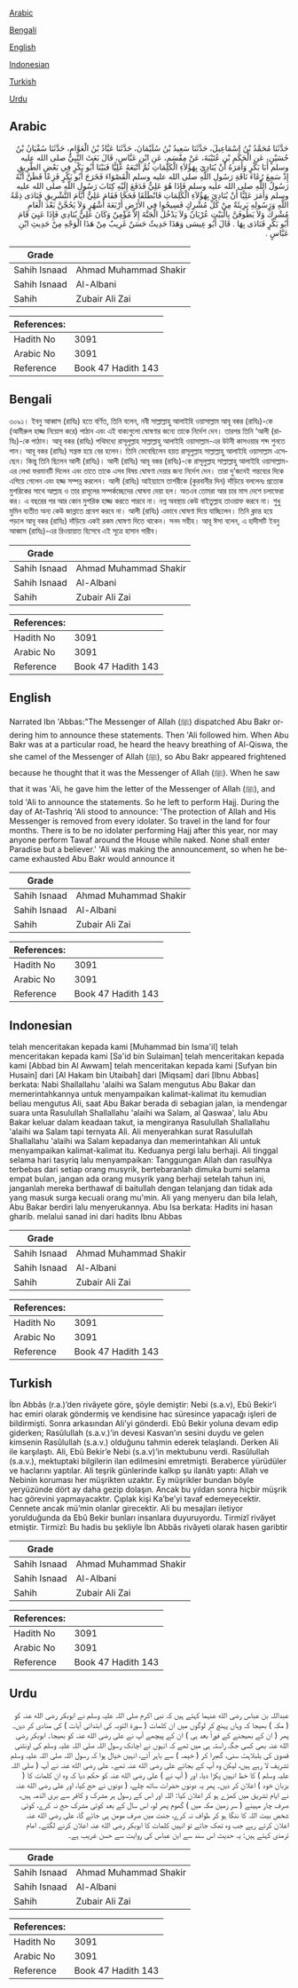[Arabic](#arabic)

[Bengali](#bengali)

[English](#english)

[Indonesian](#indonesian)

[Turkish](#turkish)

[Urdu](#urdu)

## Arabic


<div dir="rtl" lang="ar" style={{fontSize:'larger',backgroundColor:'#f8f9fa',padding:20}}>
حَدَّثَنَا مُحَمَّدُ بْنُ إِسْمَاعِيلَ، حَدَّثَنَا سَعِيدُ بْنُ سُلَيْمَانَ، حَدَّثَنَا عَبَّادُ بْنُ الْعَوَّامِ، حَدَّثَنَا سُفْيَانُ بْنُ حُسَيْنٍ، عَنِ الْحَكَمِ بْنِ عُتَيْبَةَ، عَنْ مِقْسَمٍ، عَنِ ابْنِ عَبَّاسٍ، قَالَ بَعَثَ النَّبِيُّ صلى الله عليه وسلم أَبَا بَكْرٍ وَأَمَرَهُ أَنْ يُنَادِيَ بِهَؤُلاَءِ الْكَلِمَاتِ ثُمَّ أَتْبَعَهُ عَلِيًّا فَبَيْنَا أَبُو بَكْرٍ فِي بَعْضِ الطَّرِيقِ إِذْ سَمِعَ رُغَاءَ نَاقَةِ رَسُولِ اللَّهِ صلى الله عليه وسلم الْقَصْوَاءَ فَخَرَجَ أَبُو بَكْرٍ فَزِعًا فَظَنَّ أَنَّهُ رَسُولُ اللَّهِ صلى الله عليه وسلم فَإِذَا هُوَ عَلِيٌّ فَدَفَعَ إِلَيْهِ كِتَابَ رَسُولِ اللَّهِ صلى الله عليه وسلم وَأَمَرَ عَلِيًّا أَنْ يُنَادِيَ بِهَؤُلاَءِ الْكَلِمَاتِ فَانْطَلَقَا فَحَجَّا فَقَامَ عَلِيٌّ أَيَّامَ التَّشْرِيقِ فَنَادَى ذِمَّةُ اللَّهِ وَرَسُولِهِ بَرِيئَةٌ مِنْ كُلِّ مُشْرِكٍ فَسِيحُوا فِي الأَرْضِ أَرْبَعَةَ أَشْهُرٍ وَلاَ يَحُجَّنَّ بَعْدَ الْعَامِ مُشْرِكٌ وَلاَ يَطُوفَنَّ بِالْبَيْتِ عُرْيَانٌ وَلاَ يَدْخُلُ الْجَنَّةَ إِلاَّ مُؤْمِنٌ وَكَانَ عَلِيٌّ يُنَادِي فَإِذَا عَيِيَ قَامَ أَبُو بَكْرٍ فَنَادَى بِهَا ‏.‏ قَالَ أَبُو عِيسَى وَهَذَا حَدِيثٌ حَسَنٌ غَرِيبٌ مِنْ هَذَا الْوَجْهِ مِنْ حَدِيثِ ابْنِ عَبَّاسٍ ‏.‏
</div>
<div style={{backgroundColor:'#f8f9fa',padding:20, marginBottom: 10}}><table> <thead> <tr> <th>Grade</th> <th></th> </tr> </thead> <tbody> <tr><td>Sahih Isnaad</td><td>Ahmad Muhammad Shakir</td></tr><tr><td>Sahih Isnaad</td><td>Al-Albani</td></tr><tr><td>Sahih</td><td>Zubair Ali Zai</td></tr></tbody></table><table> <thead> <tr> <th>References:</th> <th></th> </tr> </thead> <tbody><tr><td>Hadith No</td><td>3091</td></tr><tr><td>Arabic No</td><td>3091</td></tr><tr><td>Reference</td><td>Book 47 Hadith 143</td></tr></tbody></table></div>

## Bengali


<div dir="ltr" lang="bn" style={{fontSize:'larger',backgroundColor:'#f8f9fa',padding:20}}>
৩০৯১। ইবনু আব্বাস (রাযিঃ) হতে বর্ণিত, তিনি বলেন, নবী সাল্লাল্লাহু আলাইহি ওয়াসাল্লাম আবূ বকর (রাযিঃ)-কে (আমীরুল হাজ্জ নিয়োগ করে) পাঠান এবং এই বাক্যগুলো ঘোষণার জন্যে তাকে নির্দেশ দেন। তারপর তিনি ‘আলী (রাযিঃ)-কে পাঠান। আবূ বকর (রাযিঃ) পথিমধ্যে রাসূলুল্লাহ সাল্লাল্লাহু আলাইহি ওয়াসাল্লাম-এর উটনী কাসওয়ার শব্দ শুনতে পান। আবূ বকর (রাযিঃ) সন্ত্রস্ত হয়ে বের হলেন। তিনি ভেবেছিলেন হয়ত রাসূলুল্লাহ সাল্লাল্লাহু আলাইহি ওয়াসাল্লাম এসেছেন। কিন্তু তিনি ছিলেন আলী (রাযিঃ)। আলী (রাযিঃ) আবূ বকর (রাযিঃ)-কে রাসূলুল্লাহ সাল্লাল্লাহু আলাইহি ওয়াসাল্লাম-এর লেখা ফরমানটি দিলেন এবং তাতে তাকে এসব বিষয় ঘোষণা দেয়ার জন্য নির্দেশ দেন। তারা দু’জনেই গন্তব্যের দিকে এগিয়ে গেলেন এবং হজ্জ সম্পন্ন করলেন। আলী (রাযিঃ) আইয়্যামে তাশরীকে (কুরবানীর দিন) দাঁড়িয়ে বললেনঃ প্রত্যেক মুশরিকের সাথে আল্লাহ ও তার রাসূলের সম্পর্কচ্ছেদের ঘোষনা দেয়া হল। অতএব তোমরা আর চার মাস দেশে চলাফেরা কর। এ বছরের পর আর কোন মুশরিক হাজ্জ করতে পারবে না। নগ্ন অবস্থায় কেউ বাইতুল্লাহ তাওয়াফ করবে না। শুধু মুমিন ব্যতীত অন্য কেউ জান্নাতে প্রবেশ করবে না। আলী (রাযিঃ) এভাবে ঘোষণা দিয়ে যাচ্ছিলেন। তিনি ক্লান্ত হয়ে পড়লে আবূ বকর (রাযিঃ) দাঁড়িয়ে একই রকম ঘোষণা দিতে থাকেন। সনদ সহীহ। আবূ ঈসা বলেন, এ হাদীসটি ইবনু আব্বাস (রাযিঃ)-এর রিওয়ায়াত হিসেবে এই সূত্রে হাসান গারীব।
</div>
<div style={{backgroundColor:'#f8f9fa',padding:20, marginBottom: 10}}><table> <thead> <tr> <th>Grade</th> <th></th> </tr> </thead> <tbody> <tr><td>Sahih Isnaad</td><td>Ahmad Muhammad Shakir</td></tr><tr><td>Sahih Isnaad</td><td>Al-Albani</td></tr><tr><td>Sahih</td><td>Zubair Ali Zai</td></tr></tbody></table><table> <thead> <tr> <th>References:</th> <th></th> </tr> </thead> <tbody><tr><td>Hadith No</td><td>3091</td></tr><tr><td>Arabic No</td><td>3091</td></tr><tr><td>Reference</td><td>Book 47 Hadith 143</td></tr></tbody></table></div>

## English


<div dir="ltr" lang="en" style={{fontSize:'larger',backgroundColor:'#f8f9fa',padding:20}}>
Narrated Ibn 'Abbas:"The Messenger of Allah (ﷺ) dispatched Abu Bakr ordering him to announce these statements. Then 'Ali followed him. When Abu Bakr was at a particular road, he heard the heavy breathing of Al-Qiswa, the she camel of the Messenger of Allah (ﷺ), so Abu Bakr appeared frightened because he thought that it was the Messenger of Allah (ﷺ). When he saw that it was 'Ali, he gave him the letter of the Messenger of Allah (ﷺ), and told 'Ali to announce the statements. So he left to perform Hajj. During the day of At-Tashriq 'Ali stood to announce: 'The protection of Allah and His Messenger is removed from every idolater. So travel in the land for four months. There is to be no idolater performing Hajj after this year, nor may anyone perform Tawaf around the House while naked. None shall enter Paradise but a believer.' 'Ali was making the announcement, so when he became exhausted Abu Bakr would announce it
</div>
<div style={{backgroundColor:'#f8f9fa',padding:20, marginBottom: 10}}><table> <thead> <tr> <th>Grade</th> <th></th> </tr> </thead> <tbody> <tr><td>Sahih Isnaad</td><td>Ahmad Muhammad Shakir</td></tr><tr><td>Sahih Isnaad</td><td>Al-Albani</td></tr><tr><td>Sahih</td><td>Zubair Ali Zai</td></tr></tbody></table><table> <thead> <tr> <th>References:</th> <th></th> </tr> </thead> <tbody><tr><td>Hadith No</td><td>3091</td></tr><tr><td>Arabic No</td><td>3091</td></tr><tr><td>Reference</td><td>Book 47 Hadith 143</td></tr></tbody></table></div>

## Indonesian


<div dir="ltr" lang="id" style={{fontSize:'larger',backgroundColor:'#f8f9fa',padding:20}}>
telah menceritakan kepada kami [Muhammad bin Isma'il] telah menceritakan kepada kami [Sa'id bin Sulaiman] telah menceritakan kepada kami [Abbad bin Al Awwam] telah menceritakan kepada kami [Sufyan bin Husain] dari [Al Hakam bin Utaibah] dari [Miqsam] dari [Ibnu Abbas] berkata: Nabi Shallallahu 'alaihi wa Salam mengutus Abu Bakar dan memerintahkannya untuk menyampaikan kalimat-kalimat itu kemudian beliau mengutus Ali, saat Abu Bakar berada di sebagian jalan, ia mendengar suara unta Rasulullah Shallallahu 'alaihi wa Salam, al Qaswaa', lalu Abu Bakar keluar dalam keadaan takut, ia mengiranya Rasulullah Shallallahu 'alaihi wa Salam tapi ternyata Ali. Ali menyerahkan surat Rasulullah Shallallahu 'alaihi wa Salam kepadanya dan memerintahkan Ali untuk menyampaikan kalimat-kalimat itu. Keduanya pergi lalu berhaji. Ali tinggal selama hari tasyriq lalu menyampaikan: Tanggungan Allah dan rasulNya terbebas dari setiap orang musyrik, bertebaranlah dimuka bumi selama empat bulan, jangan ada orang musyrik yang berhaji setelah tahun ini, janganlah mereka berthawaf di baitullah dengan telanjang dan tidak ada yang masuk surga kecuali orang mu'min. Ali yang menyeru dan bila lelah, Abu Bakar berdiri lalu menyerukannya. Abu Isa berkata: Hadits ini hasan gharib. melalui sanad ini dari hadits Ibnu Abbas
</div>
<div style={{backgroundColor:'#f8f9fa',padding:20, marginBottom: 10}}><table> <thead> <tr> <th>Grade</th> <th></th> </tr> </thead> <tbody> <tr><td>Sahih Isnaad</td><td>Ahmad Muhammad Shakir</td></tr><tr><td>Sahih Isnaad</td><td>Al-Albani</td></tr><tr><td>Sahih</td><td>Zubair Ali Zai</td></tr></tbody></table><table> <thead> <tr> <th>References:</th> <th></th> </tr> </thead> <tbody><tr><td>Hadith No</td><td>3091</td></tr><tr><td>Arabic No</td><td>3091</td></tr><tr><td>Reference</td><td>Book 47 Hadith 143</td></tr></tbody></table></div>

## Turkish


<div dir="ltr" lang="tr" style={{fontSize:'larger',backgroundColor:'#f8f9fa',padding:20}}>
İbn Abbâs (r.a.)’den rivâyete göre, şöyle demiştir: Nebi (s.a.v), Ebû Bekir’i hac emiri olarak göndermiş ve kendisine hac süresince yapacağı işleri de bildirmişti. Sonra arkasından Ali’yi gönderdi. Ebû Bekir yoluna devam edip giderken; Rasûlullah (s.a.v.)’in devesi Kasvan’ın sesini duydu ve gelen kimsenin Rasûlullah (s.a.v.) olduğunu tahmin ederek telaşlandı. Derken Ali ile karşılaştı. Ali, Ebû Bekir’e Nebi (s.a.v)’in mektubunu verdi. Rasûlullah (s.a.v.), mektuptaki bilgilerin ilan edilmesini emretmişti. Beraberce yürüdüler ve haclarını yaptılar. Ali teşrik günlerinde kalkıp şu ilanâtı yaptı: Allah ve Nebinin koruması her müşrikten uzaktır. Ey müşrikler bundan böyle yeryüzünde dört ay daha gezip dolaşın. Ancak bu yıldan sonra hiçbir müşrik hac görevini yapmayacaktır. Çıplak kişi Ka’be’yi tavaf edemeyecektir. Cennete ancak mü’min olanlar girecektir. Ali bu mesajları iletiyor yorulduğunda da Ebû Bekir bunları insanlara duyuruyordu. Tirmizî rivâyet etmiştir. Tirmizî: Bu hadis bu şekliyle İbn Abbâs rivâyeti olarak hasen garibtir
</div>
<div style={{backgroundColor:'#f8f9fa',padding:20, marginBottom: 10}}><table> <thead> <tr> <th>Grade</th> <th></th> </tr> </thead> <tbody> <tr><td>Sahih Isnaad</td><td>Ahmad Muhammad Shakir</td></tr><tr><td>Sahih Isnaad</td><td>Al-Albani</td></tr><tr><td>Sahih</td><td>Zubair Ali Zai</td></tr></tbody></table><table> <thead> <tr> <th>References:</th> <th></th> </tr> </thead> <tbody><tr><td>Hadith No</td><td>3091</td></tr><tr><td>Arabic No</td><td>3091</td></tr><tr><td>Reference</td><td>Book 47 Hadith 143</td></tr></tbody></table></div>

## Urdu


<div dir="rtl" lang="ur" style={{fontSize:'larger',backgroundColor:'#f8f9fa',padding:20}}>
عبداللہ بن عباس رضی الله عنہما کہتے ہیں کہ نبی اکرم صلی اللہ علیہ وسلم نے ابوبکر رضی الله عنہ کو ( مکہ ) بھیجا کہ وہاں پہنچ کر لوگوں میں ان کلمات ( سورۃ التوبہ کی ابتدائی آیات ) کی منادی کر دیں۔ پھر ( ان کے بھیجنے کے فوراً بعد ہی ) ان کے پیچھے آپ نے علی رضی الله عنہ کو بھیجا۔ ابوبکر رضی الله عنہ بھی کسی جگہ راستہ ہی میں تھے کہ انہوں نے اچانک رسول اللہ صلی اللہ علیہ وسلم کی اونٹنی قصویٰ کی بلبلاہٹ سنی، گھبرا کر ( خیمہ ) سے باہر آئے، انہیں خیال ہوا کہ رسول اللہ صلی اللہ علیہ وسلم تشریف لا رہے ہیں، لیکن وہ آپ کے بجائے علی رضی الله عنہ تھے۔ علی رضی الله عنہ نے آپ ( صلی اللہ علیہ وسلم ) کا خط انہیں پکڑا دیا، اور ( آپ نے ) علی رضی الله عنہ کو حکم دیا کہ وہ ان کلمات کا ( بزبان خود ) اعلان کر دیں۔ پھر یہ دونوں حضرات ساتھ چلے، ( دونوں نے حج کیا، اور علی رضی الله عنہ نے ایام تشریق میں کھڑے ہو کر اعلان کیا: اللہ اور اس کے رسول ہر مشرک و کافر سے بری الذمہ ہیں، صرف چار مہینے ( سر زمین مکہ میں ) گھوم پھر لو، اس سال کے بعد کوئی مشرک حج نہ کرے، کوئی شخص بیت اللہ کا ننگا ہو کر طواف نہ کرے، جنت میں صرف مومن ہی جائے گا، علی رضی الله عنہ اعلان کرتے رہے جب وہ تھک جاتے تو انہیں کلمات کا ابوبکر رضی الله عنہ اعلان کرنے لگتے۔ امام ترمذی کہتے ہیں: یہ حدیث اس سند سے ابن عباس کی روایت سے حسن غریب ہے۔
</div>
<div style={{backgroundColor:'#f8f9fa',padding:20, marginBottom: 10}}><table> <thead> <tr> <th>Grade</th> <th></th> </tr> </thead> <tbody> <tr><td>Sahih Isnaad</td><td>Ahmad Muhammad Shakir</td></tr><tr><td>Sahih Isnaad</td><td>Al-Albani</td></tr><tr><td>Sahih</td><td>Zubair Ali Zai</td></tr></tbody></table><table> <thead> <tr> <th>References:</th> <th></th> </tr> </thead> <tbody><tr><td>Hadith No</td><td>3091</td></tr><tr><td>Arabic No</td><td>3091</td></tr><tr><td>Reference</td><td>Book 47 Hadith 143</td></tr></tbody></table></div>